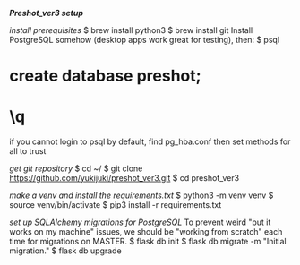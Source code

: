 ***Preshot_ver3 setup***

*install prerequisites*
$ brew install python3
$ brew install git
Install PostgreSQL somehow (desktop apps work great for testing), then:
$ psql
# create database preshot;
# \q
if you cannot login to psql by default, find pg_hba.conf then set methods for all to trust

*get git repository*
$ cd ~/
$ git clone https://github.com/yukijuki/preshot_ver3.git
$ cd preshot_ver3

*make a venv and install the requirements.txt*
$ python3 -m venv venv
$ source venv/bin/activate
$ pip3 install -r requirements.txt

*set up SQLAlchemy migrations for PostgreSQL*
To prevent weird "but it works on my machine" issues,
we should be "working from scratch" each time for migrations on MASTER.
$ flask db init
$ flask db migrate -m "Initial migration."
$ flask db upgrade